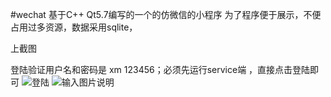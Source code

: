 #wechat
基于C++ Qt5.7编写的一个的仿微信的小程序
为了程序便于展示，不便占用过多资源，数据采用sqlite，

上截图

登陆验证用户名和密码是  xm    123456；必须先运行service端
，直接点击登陆即可
![登陆](http://git.oschina.net/uploads/images/2017/0204/224203_d682f519_594419.png "在这里输入图片标题")
![输入图片说明](http://git.oschina.net/uploads/images/2017/0204/224229_c01b8454_594419.png "在这里输入图片标题")
